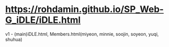# https://rohdamin.github.io/SP_Web-G_iDLE/iDLE.html
v1 - (main)iDLE.html, Members.html(miyeon, minnie, soojin, soyeon, yuqi, shuhua)
